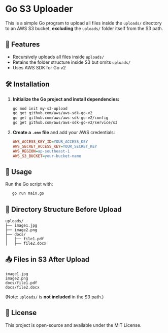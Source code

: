 # Go S3 Uploader

This is a simple Go program to upload all files inside the `uploads/` directory to an AWS S3 bucket, **excluding** the `uploads/` folder itself from the S3 path.

## 📌 Features
- Recursively uploads all files inside `uploads/`
- Retains the folder structure inside S3 but omits `uploads/`
- Uses AWS SDK for Go v2

## 🛠 Installation

1. **Initialize the Go project and install dependencies:**
   ```bash
   go mod init my-s3-upload
   go get github.com/aws/aws-sdk-go-v2
   go get github.com/aws/aws-sdk-go-v2/config
   go get github.com/aws/aws-sdk-go-v2/service/s3
   ```

2. **Create a `.env` file** and add your AWS credentials:
   ```ini
   AWS_ACCESS_KEY_ID=YOUR_ACCESS_KEY
   AWS_SECRET_ACCESS_KEY=YOUR_SECRET_KEY
   AWS_REGION=ap-southeast-1
   AWS_S3_BUCKET=your-bucket-name
   ```

## 🚀 Usage

Run the Go script with:
```bash
   go run main.go
```

## 📂 Directory Structure Before Upload
```
uploads/
├── image1.jpg
├── image2.png
├── docs/
│   ├── file1.pdf
│   ├── file2.docx
```

## 📤 Files in S3 After Upload
```
image1.jpg
image2.png
docs/file1.pdf
docs/file2.docx
```

(Note: `uploads/` is **not included** in the S3 path.)

## 📝 License
This project is open-source and available under the MIT License.

